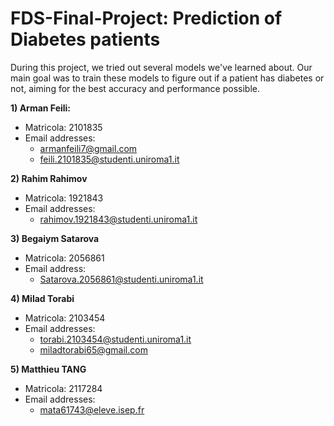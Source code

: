# FDS-Final-Project: Prediction of Diabetes patients

During this project, we tried out several models we've learned about. Our main goal was to train these models to figure out if a patient has diabetes or not, aiming for the best accuracy and performance possible.

**1) Arman Feili:**
- Matricola: 2101835
- Email addresses:
    - armanfeili7@gmail.com
    - feili.2101835@studenti.uniroma1.it

**2) Rahim Rahimov**
- Matricola: 1921843
- Email addresses:
    - rahimov.1921843@studenti.uniroma1.it

**3) Begaiym Satarova**
- Matricola: 2056861
- Email address:
    - Satarova.2056861@studenti.uniroma1.it

**4) Milad Torabi**
- Matricola: 2103454
- Email addresses:
    - torabi.2103454@studenti.uniroma1.it
    - miladtorabi65@gmail.com

**5) Matthieu TANG**
- Matricola: 2117284
- Email addresses:
    - mata61743@eleve.isep.fr